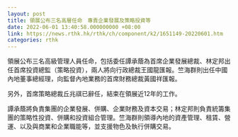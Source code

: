 ```yaml
---
layout: post
title: 領展公布三名高層任命　專責企業發展及策略投資等
date: 2022-06-01 13:40:58.000000000 +08:00
link: https://news.rthk.hk/rthk/ch/component/k2/1651149-20220601.htm
categories: rthk
---
```


領展公布三名高級管理人員任命，包括委任譚承蔭為首席企業發展總裁、林定邦出任首席投資總監（策略投資），兩人將向行政總裁王國龍匯報。竺海群則出任中國內地董事總經理，向監督內地業務的首席財務總裁黃國祥匯報。

另外，首席策略總裁丘兆祺已辭任，結束在領展近12年的工作。

譚承蔭將負責集團的企業發展、併購、企業財務及資本交易；林定邦則負責統籌集團的策略性投資、併購和投資組合管理。竺海群則領導內地的資產管理、租賃、營運、以及與商業和企業職能等，並支援物色及執行併購交易。

